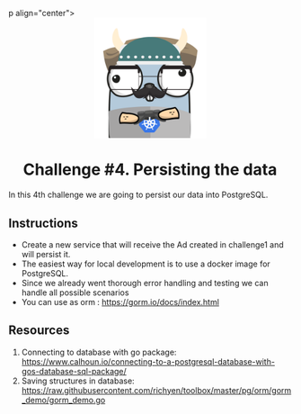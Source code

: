 p align="center">
    <img alt="&quot;a random gopher created by gopherize.me&quot;" src="../../img/gopher-challenge-3.png" width="200px" style="display: block; margin: 0 auto"/>
</p>

<h1 align="center" style="text-align: center;">
  Challenge #4. Persisting the data
</h1>

In this 4th challenge we are going to persist our data into PostgreSQL.

## Instructions


* Create a new service that will receive the Ad created in challenge1 and will persist it.
* The easiest way for local development is to use a docker image for PostgreSQL.
* Since we already went thorough error handling and testing we can handle all possible scenarios
* You can use as orm : https://gorm.io/docs/index.html 


## Resources
1. Connecting to database with go package: https://www.calhoun.io/connecting-to-a-postgresql-database-with-gos-database-sql-package/
2. Saving structures in database: https://raw.githubusercontent.com/richyen/toolbox/master/pg/orm/gorm_demo/gorm_demo.go
